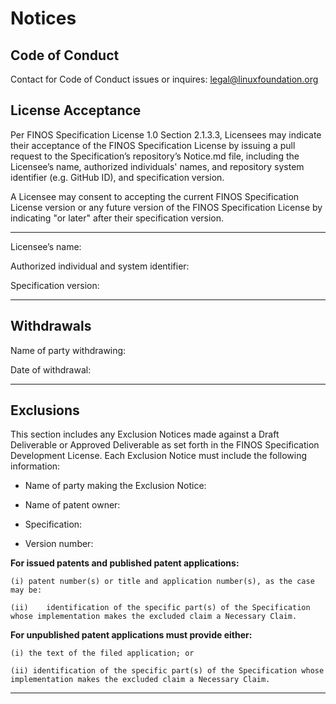 # Notices

## Code of Conduct

Contact for Code of Conduct issues or inquires: legal@linuxfoundation.org


## License Acceptance

Per FINOS Specification License 1.0 Section 2.1.3.3, Licensees may indicate their acceptance of the FINOS Specification License by issuing a pull request to the Specification’s repository’s Notice.md file, including the Licensee’s name, authorized individuals' names, and repository system identifier (e.g. GitHub ID), and specification version.

A Licensee may consent to accepting the current FINOS Specification License version or any future version of the FINOS Specification License by indicating "or later" after their specification version.

---------------------------------------------------------------------------------

Licensee’s name:

Authorized individual and system identifier:

Specification version:

---------------------------------------------------------------------------------

## Withdrawals

Name of party withdrawing:

Date of withdrawal:  

---------------------------------------------------------------------------------

## Exclusions

This section includes any Exclusion Notices made against a Draft Deliverable or Approved Deliverable as set forth in the FINOS Specification Development License.  Each Exclusion Notice must include the following information:

-	Name of party making the Exclusion Notice:

-	Name of patent owner:

-	Specification:

-	Version number:

**For issued patents and published patent applications:**

	(i)	patent number(s) or title and application number(s), as the case may be:

	(ii)	identification of the specific part(s) of the Specification whose implementation makes the excluded claim a Necessary Claim.

**For unpublished patent applications must provide either:**

	(i) the text of the filed application; or
    
	(ii) identification of the specific part(s) of the Specification whose implementation makes the excluded claim a Necessary Claim.

-----------------------------------------------------------------------------------------
